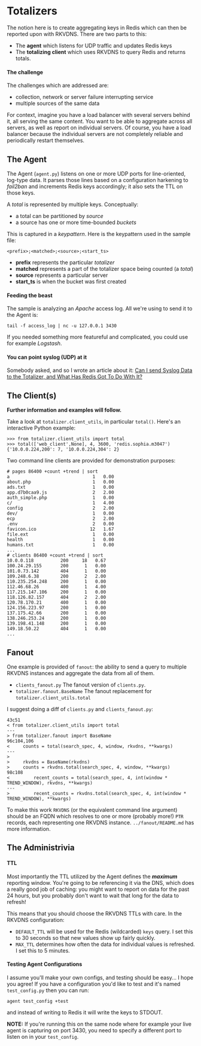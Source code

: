 # Totalizers

The notion here is to create aggregating keys in Redis which can then be reported upon with RKVDNS.
There are two parts to this:

* The **agent** which listens for UDP traffic and updates Redis keys
* The **totalizing client** which uses RKVDNS to query Redis and returns totals.

#### The challenge

The challenges which are addressed are:

* collection, network or server failure interrupting service
* multiple sources of the same data

For context, imagine you have a load balancer with several servers behind it, all serving the same content.
You want to be able to aggregate across all servers, as well as report on individual servers. Of course,
you have a load balancer because the individual servers are not completely reliable and periodically
restart themselves.

## The Agent

The Agent (`agent.py`) listens on one or more UDP ports for line-oriented, log-type data. It parses those
lines based on a configuration harkening to _fail2ban_ and increments Redis keys accordingly; it also sets
the TTL on those keys.

A _total_ is represented by multiple keys. Conceptually:

* a total can be partitioned by _source_
* a source has one or more time-bounded _buckets_

This is captured in a _keypattern_. Here is the keypattern used in the sample file:

```
<prefix>;<matched>;<source>;<start_ts>
```

* **prefix** represents the particular _totalizer_
* **matched** represents a part of the totalizer space being counted (a _total_)
* **source** represents a particular server
* **start_ts** is when the bucket was first created

#### Feeding the beast

The sample is analyzing an _Apache_ access log. All we're using to send it to the Agent is:

```
tail -f access_log | nc -u 127.0.0.1 3430
```

If you needed something more featureful and complicated, you could use for example _Logstash_.

#### You can point syslog (UDP) at it

Somebody asked, and so I wrote an article about it:
[Can I send Syslog Data to the Totalizer, and What Has Redis Got To Do With It?](http://consulting.m3047.net/dubai-letters/syslog-totalizer-redis.html)

## The Client(s)

__Further information and examples will follow.__

Take a look at `totalizer.client_utils`, in particular `total()`. Here's an interactive
Python example:

```
>>> from totalizer.client_utils import total
>>> total(['web_client',None], 4, 3600, 'redis.sophia.m3047')
{'10.0.0.224,200': 7, '10.0.0.224,304': 2}
```

Two command line clients are provided for demonstration purposes:

```
# pages 86400 +count +trend | sort
a                               1   0.00
about.php                       1   0.00
ads.txt                         1   0.00
app.d7b0caa9.js                 2   2.00
auth_simple.php                 1   0.00
c/                              1   4.00
config                          2   2.00
dev/                            1   0.00
ecp                             2   2.00
.env                            2   0.00
favicon.ico                    12   1.67
file.ext                        1   0.00
health                          1   0.00
humans.txt                      1   0.00
...
# clients 86400 +count +trend | sort     
10.0.0.118          200     18   0.67
100.24.29.155       200      1   0.00
101.0.73.142        404      1   0.00
109.248.6.38        200      2   2.00
110.235.254.248     200      1   0.00
112.46.68.26        400      1   4.00
117.215.147.106     200      1   0.00
118.126.82.157      404      2   2.00
120.78.170.21       400      1   0.00
124.156.223.97      200      1   0.00
137.175.42.66       200      1   0.00
138.246.253.24      200      1   0.00
139.198.41.148      200      1   0.00
149.18.50.22        404      1   0.00
...
```

## Fanout

One example is provided of `fanout`: the ability to send a query to multiple RKVDNS instances and aggregate the data from all of them.

* `clients_fanout.py` The fanout version of `clients.py`.
* `totalizer.fanout.BaseName` The fanout replacement for `totalizer.client_utils.total`

I suggest doing a diff of `clients.py` and `clients_fanout.py`:

```
43c51
< from totalizer.client_utils import total
---
> from totalizer.fanout import BaseName
96c104,106
<     counts = total(search_spec, 4, window, rkvdns, **kwargs)
---
>     
>     rkvdns = BaseName(rkvdns)
>     counts = rkvdns.total(search_spec, 4, window, **kwargs)
98c108
<         recent_counts = total(search_spec, 4, int(window * TREND_WINDOW), rkvdns, **kwargs)
---
>         recent_counts = rkvdns.total(search_spec, 4, int(window * TREND_WINDOW), **kwargs)
```

To make this work `RKVDNS` (or the equivalent command line argument) should be an FQDN which resolves to one or more (probably more!) `PTR` records,
each representing one RKVDNS instance. `../fanout/README.md` has more information.

## The Administrivia

#### TTL

Most importantly the TTL utilized by the Agent defines the ___maximum___ reporting window. You're going to
be referencing it via the DNS, which does a really good job of caching: you might want to report on data for
the past 24 hours, but you probably don't want to wait that long for the data to refresh!

This means that you should choose the RKVDNS TTLs with care. In the RKVDNS configuration:

* `DEFAULT_TTL` will be used for the Redis (wildcarded) `keys` query. I set this to 30 seconds so that new values show up fairly quickly.
* `MAX_TTL` determines how often the data for individual values is refreshed. I set this to 5 minutes.

#### Testing Agent Configurations

I assume you'll make your own configs, and testing should be easy... I hope you agree! If you have a configuration you'd
like to test and it's named `test_config.py` then you can run:

```
agent test_config +test
```

and instead of writing to Redis it will write the keys to STDOUT.

**NOTE:** If you're running this on the same node where for example your live agent is capturing on port 3430,
you need to specify a different port to listen on in your `test_config`.
